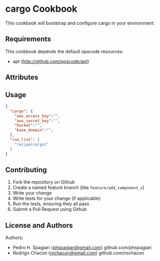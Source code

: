 cargo Cookbook
==============
This cookbook will bootstrap and configure cargo in your environment.


Requirements
------------
This cookbook depends the default opscode resources:
 - apt (http://github.com/opscode/apt)

Attributes
----------


Usage
-----
```json
{
  "cargo": {
    "aws_access_key":"",
    "aws_secret_key":"",
    "bucket":"",
    "base_domain":"",
  },
  "run_list": [
    "recipe[cargo]"
  ]
}
```

Contributing
------------

1. Fork the repository on Github
2. Create a named feature branch (like `feature/add_component_x`)
3. Write your change
4. Write tests for your change (if applicable)
5. Run the tests, ensuring they all pass
6. Submit a Pull Request using Github

License and Authors
-------------------
Authors: 
- Pedro H. Spagiari (phspagiari@gmail.com) github.com/phspagiari
- Rodrigo Chacon (rochacon@gmail.com) github.com/rochacon
